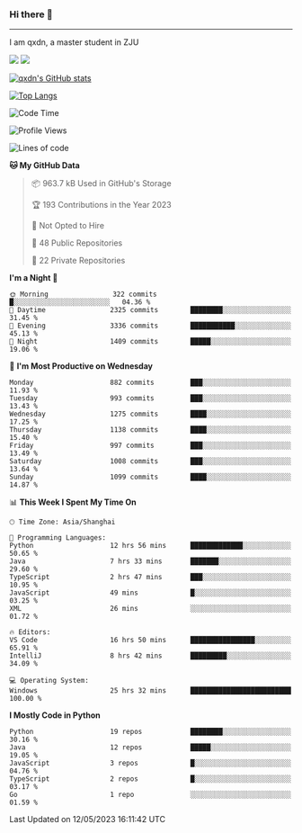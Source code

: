 ### Hi there 👋
---

I am qxdn, a master student in ZJU

[![](https://img.shields.io/badge/blog-qxdn-brightgreen?style=for-the-badge&logo=hexo)](https://qianxu.run) [![](https://img.shields.io/badge/bilibili-qxdn-ff69b4?style=for-the-badge&logo=Bilibili)](https://space.bilibili.com/11674667)


[![qxdn's GitHub stats](https://github-readme-stats.vercel.app/api?username=qxdn&count_private=true&show_icons=true)](https://github.com/qxdn)

[![Top Langs](https://github-readme-stats.vercel.app/api/top-langs/?username=qxdn&layout=compact)](https://github.com/qxdn)

<!--START_SECTION:waka-->
![Code Time](http://img.shields.io/badge/Code%20Time-1%2C039%20hrs%206%20mins-blue)

![Profile Views](http://img.shields.io/badge/Profile%20Views-5-blue)

![Lines of code](https://img.shields.io/badge/From%20Hello%20World%20I%27ve%20Written-10.5%20million%20lines%20of%20code-blue)

**🐱 My GitHub Data** 

> 📦 963.7 kB Used in GitHub's Storage 
 > 
> 🏆 193 Contributions in the Year 2023
 > 
> 🚫 Not Opted to Hire
 > 
> 📜 48 Public Repositories 
 > 
> 🔑 22 Private Repositories 
 > 
**I'm a Night 🦉** 

```text
🌞 Morning                322 commits         █░░░░░░░░░░░░░░░░░░░░░░░░   04.36 % 
🌆 Daytime                2325 commits        ████████░░░░░░░░░░░░░░░░░   31.45 % 
🌃 Evening                3336 commits        ███████████░░░░░░░░░░░░░░   45.13 % 
🌙 Night                  1409 commits        █████░░░░░░░░░░░░░░░░░░░░   19.06 % 
```
📅 **I'm Most Productive on Wednesday** 

```text
Monday                   882 commits         ███░░░░░░░░░░░░░░░░░░░░░░   11.93 % 
Tuesday                  993 commits         ███░░░░░░░░░░░░░░░░░░░░░░   13.43 % 
Wednesday                1275 commits        ████░░░░░░░░░░░░░░░░░░░░░   17.25 % 
Thursday                 1138 commits        ████░░░░░░░░░░░░░░░░░░░░░   15.40 % 
Friday                   997 commits         ███░░░░░░░░░░░░░░░░░░░░░░   13.49 % 
Saturday                 1008 commits        ███░░░░░░░░░░░░░░░░░░░░░░   13.64 % 
Sunday                   1099 commits        ████░░░░░░░░░░░░░░░░░░░░░   14.87 % 
```


📊 **This Week I Spent My Time On** 

```text
🕑︎ Time Zone: Asia/Shanghai

💬 Programming Languages: 
Python                   12 hrs 56 mins      █████████████░░░░░░░░░░░░   50.65 % 
Java                     7 hrs 33 mins       ███████░░░░░░░░░░░░░░░░░░   29.60 % 
TypeScript               2 hrs 47 mins       ███░░░░░░░░░░░░░░░░░░░░░░   10.95 % 
JavaScript               49 mins             █░░░░░░░░░░░░░░░░░░░░░░░░   03.25 % 
XML                      26 mins             ░░░░░░░░░░░░░░░░░░░░░░░░░   01.72 % 

🔥 Editors: 
VS Code                  16 hrs 50 mins      ████████████████░░░░░░░░░   65.91 % 
IntelliJ                 8 hrs 42 mins       █████████░░░░░░░░░░░░░░░░   34.09 % 

💻 Operating System: 
Windows                  25 hrs 32 mins      █████████████████████████   100.00 % 
```

**I Mostly Code in Python** 

```text
Python                   19 repos            ████████░░░░░░░░░░░░░░░░░   30.16 % 
Java                     12 repos            █████░░░░░░░░░░░░░░░░░░░░   19.05 % 
JavaScript               3 repos             █░░░░░░░░░░░░░░░░░░░░░░░░   04.76 % 
TypeScript               2 repos             █░░░░░░░░░░░░░░░░░░░░░░░░   03.17 % 
Go                       1 repo              ░░░░░░░░░░░░░░░░░░░░░░░░░   01.59 % 
```




 Last Updated on 12/05/2023 16:11:42 UTC
<!--END_SECTION:waka-->

<!--
**qxdn/qxdn** is a ✨ _special_ ✨ repository because its `README.md` (this file) appears on your GitHub profile.

Here are some ideas to get you started:

- 🔭 I’m currently working on ...
- 🌱 I’m currently learning ...
- 👯 I’m looking to collaborate on ...
- 🤔 I’m looking for help with ...
- 💬 Ask me about ...
- 📫 How to reach me: ...
- 😄 Pronouns: ...
- ⚡ Fun fact: ...
-->
